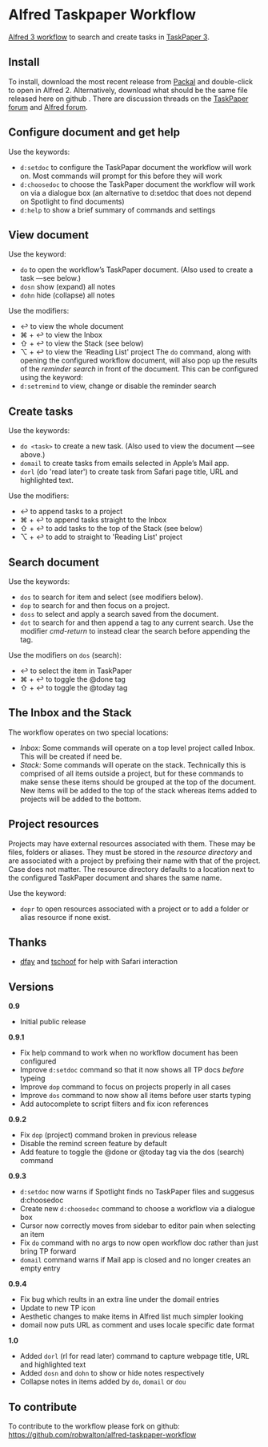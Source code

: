 # Alfred Taskpaper Workflow

[Alfred 3 workflow](https://www.alfredapp.com/workflows/) to search and create tasks in [TaskPaper 3](https://www.taskpaper.com).

## Install
To install, download the most recent release from [Packal](http://www.packal.org/workflow/taskpaper) and double-click to open in Alfred 2. Alternatively, download what should be the same file released here on github . There are discussion threads on the [TaskPaper forum](http://support.hogbaysoftware.com/t/alfred-2-workflow-for-taskpaper-3/2481) and [Alfred forum](http://www.alfredforum.com/topic/9605-taskpaper3-workflow-for-alfred/).

## Configure document and get help
Use the keywords:
- `d:setdoc` to configure the TaskPapar document the workflow will work on. Most commands will prompt for this before they will work
- `d:choosedoc` to choose the TaskPaper document the workflow will work on via a dialogue box (an alternative to d:setdoc that does not depend on Spotlight to find documents)
- `d:help` to show a brief summary of commands and settings

## View document
Use the keyword:
- `do` to open the workflow’s TaskPaper document. (Also used to create a task —see below.)
- `dosn` show (expand) all notes
- `dohn` hide (collapse) all notes

Use the modifiers:
- ↩ to view the whole document
- ⌘ + ↩ to view the Inbox
- ⇧ + ↩ to view the Stack (see below)
- ⌥ + ↩ to view the 'Reading List' project
The `do` command, along with opening the configured workflow document, will also pop up the results of the _reminder search_ in front of the document. This can be configured using the keyword:
- `d:setremind` to view, change or disable the reminder search

## Create tasks
Use the keywords:
- `do <task>` to create a new task. (Also used to view the document —see above.)
- `domail` to create tasks from emails selected in Apple’s Mail app.
- `dorl` (do 'read later') to create task from Safari page title, URL and highlighted text.

Use the modifiers:
- ↩ to append tasks to a project
- ⌘ + ↩  to append tasks straight to the Inbox
- ⇧ + ↩ to add tasks to the top of the Stack (see below)
- ⌥ + ↩ to add to straight to 'Reading List' project

## Search document
Use the keywords:
- `dos` to search for item and select (see modifiers below).
- `dop` to search for and then focus on a project.
- `doss` to select and apply a search saved from the document.
- `dot` to search for and then append a tag to any current search. Use the modifier _cmd-return_ to instead clear the search before appending the tag.

Use the modifiers on `dos` (search):
- ↩ to select the item in TaskPaper
- ⌘ + ↩ to toggle the @done tag
- ⇧ + ↩ to toggle the @today tag

## The Inbox and the Stack
The workflow operates on two special locations:

- _Inbox:_ Some commands will operate on a top level project called Inbox. This will be created if need be.
- _Stack:_ Some commands will operate on the stack. Technically this is comprised of all items outside a project, but for these commands to make sense these items should be grouped at the top of the document. New items will be added to the top of the stack whereas items added to projects will be added to the bottom.

## Project resources
Projects may have external resources associated with them. These may be files, folders or aliases. They must be stored in the _resource directory_ and are associated with a project by prefixing their name with that of the project. Case does not matter. The resource directory defaults to a location next to the configured TaskPaper document and shares the same name.

Use the keyword:

- `dopr` to open resources associated with a project or to add a folder or alias resource if none exist.

## Thanks
- [dfay](https://www.alfredforum.com/profile/3468-dfay/) and [tschoof](https://www.alfredforum.com/profile/3854-tschoof/) for help with Safari interaction


## Versions
**0.9**
- Initial public release

**0.9.1**
- Fix help command to work when no workflow document has been configured
- Improve `d:setdoc` command so that it now shows all TP docs *before* typeing
- Improve `dop` command to focus on projects properly in all cases
- Improve `dos` command to now show all items before user starts typing
- Add autocomplete to script filters and fix icon references

**0.9.2**
- Fix `dop` (project) command broken in previous release
- Disable the remind screen feature by default
- Add feature to toggle the @done or @today tag via the dos (search) command

**0.9.3**
- `d:setdoc` now warns if Spotlight finds no TaskPaper files and suggesus d:choosedoc
- Create new `d:choosedoc` command to choose a workflow via a dialogue box
- Cursor now correctly moves from sidebar to editor pain when selecting an item
- Fix `do` command with no args to now open workflow doc rather than just bring TP forward
- `domail` command warns if Mail app is closed and no longer creates an empty entry

**0.9.4**
- Fix bug which reults in an extra line under the domail entries
- Update to new TP icon
- Aesthetic changes to make items in Alfred list much simpler looking
- domail now puts URL as comment and uses locale specific date format

**1.0**
- Added `dorl` (rl for read later) command to capture webpage title, URL and highlighted text
- Added `dosn` and `dohn` to show or hide notes respectively
- Collapse notes in items added by `do`, `domail` or `dou`

## To contribute
To contribute to the workflow please fork on github: https://github.com/robwalton/alfred-taskpaper-workflow
